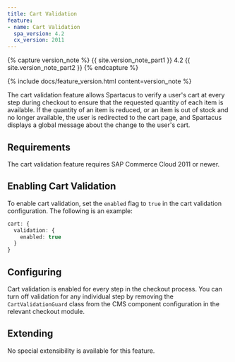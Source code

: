 ```yaml
---
title: Cart Validation
feature:
- name: Cart Validation
  spa_version: 4.2
  cx_version: 2011
---
```


{% capture version_note %}
{{ site.version_note_part1 }} 4.2 {{ site.version_note_part2 }}
{% endcapture %}

{% include docs/feature_version.html content=version_note %}

The cart validation feature allows Spartacus to verify a user's cart at every step during checkout to ensure that the requested quantity of each item is available. If the quantity of an item is reduced, or an item is out of stock and no longer available, the user is redirected to the cart page, and Spartacus displays a global message about the change to the user's cart.

## Requirements

The cart validation feature requires SAP Commerce Cloud 2011 or newer.

## Enabling Cart Validation

To enable cart validation, set the `enabled` flag to `true` in the cart validation configuration. The following is an example:

```typescript
cart: {
  validation: {
    enabled: true
  }
}
```

## Configuring

Cart validation is enabled for every step in the checkout process. You can turn off validation for any individual step by removing the `CartValidationGuard` class from the CMS component configuration in the relevant checkout module.

## Extending

No special extensibility is available for this feature.
